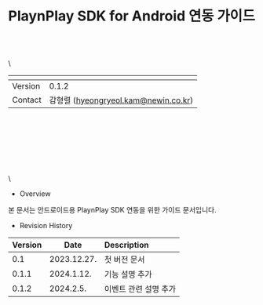 # PlaynPlay SDK for Android 연동 가이드
\
\
\
\

| <!-- -->    | <!-- --> |
|-------------|----------|
| Version     | 0.1.2    |
| Contact     | 감형렬 (hyeongryeol.kam@newin.co.kr) |

\
\
\
\
\
\
\
\
* Overview

본 문서는 안드로이드용 PlaynPlay SDK 연동을 위한 가이드 문서입니다.

* Revision History

| Version   | Date | Description |
|-----------|------|:------------|
| 0.1 | 2023.12.27. | 첫 버전 문서 |
| 0.1.1 | 2024.1.12. | 기능 설명 추가 |
| 0.1.2 | 2024.2.5. | 이벤트 관련 설명 추가 |
